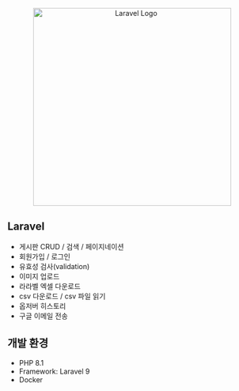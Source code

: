 <p align="center"><a href="https://laravel.com" target="_blank"><img src="https://raw.githubusercontent.com/laravel/art/master/logo-lockup/5%20SVG/2%20CMYK/1%20Full%20Color/laravel-logolockup-cmyk-red.svg" width="400" alt="Laravel Logo"></a></p>

## Laravel

- 게시판 CRUD / 검색 / 페이지네이션
- 회원가입 / 로그인
- 유효성 검사(validation)
- 이미지 업로드
- 라라벨 엑셀 다운로드
- csv 다운로드 / csv 파일 읽기
- 옵저버 히스토리
- 구글 이메일 전송

## 개발 환경

- PHP 8.1
- Framework: Laravel 9
- Docker


